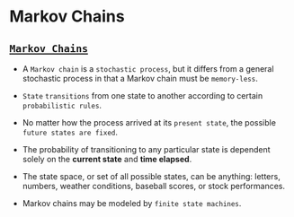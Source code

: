 # Markov Chains

## [`Markov Chains`](https://brilliant.org/wiki/markov-chains/)

* A `Markov chain` is a `stochastic process`, but it differs from a general stochastic process in that a Markov chain must be `memory-less`. 

* `State` `transitions` from one state to another according to certain `probabilistic rules`.

* No matter how the process arrived at its `present state`, the possible `future states are fixed`.

* The probability of transitioning to any particular state is dependent solely on the __current state__ and __time elapsed__.

* The state space, or set of all possible states, can be anything: letters, numbers, weather conditions, baseball scores, or stock performances.

* Markov chains may be modeled by `finite state machines`.
